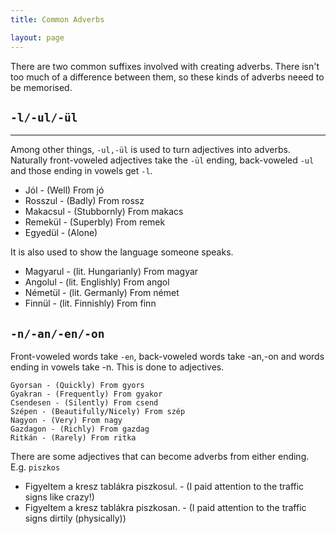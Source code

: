 ```yaml
---
title: Common Adverbs

layout: page
---
```


There are two common suffixes involved with creating adverbs. There isn't too much of a difference between them, so these kinds of adverbs neeed to be memorised.

## `-l/-ul/-ül`
---

Among other things, `-ul,-ül` is used to turn adjectives into adverbs. Naturally front-voweled adjectives take the `-ül` ending, back-voweled `-ul` and those ending in vowels get `-l`.

* Jól - (Well) From jó
* Rosszul - (Badly) From rossz
* Makacsul - (Stubbornly) From makacs
* Remekül - (Superbly) From remek
* Egyedül - (Alone)

It is also used to show the language someone speaks.

* Magyarul - (lit. Hungarianly) From magyar
* Angolul - (lit. Englishly) From angol
* Németül - (lit. Germanly) From német
* Finnül - (lit. Finnishly) From finn

## `-n/-an/-en/-on`

Front-voweled words take `-en`, back-voweled words take -an,-on and words ending in vowels take -n. This is done to adjectives.

    Gyorsan - (Quickly) From gyors
    Gyakran - (Frequently) From gyakor
    Csendesen - (Silently) From csend
    Szépen - (Beautifully/Nicely) From szép
    Nagyon - (Very) From nagy
    Gazdagon - (Richly) From gazdag
    Ritkán - (Rarely) From ritka

There are some adjectives that can become adverbs from either ending. E.g. `piszkos`

* Figyeltem a kresz tablákra piszkosul. - (I paid attention to the traffic signs like crazy!)
* Figyeltem a kresz tablákra piszkosan. - (I paid attention to the traffic signs dirtily (physically))
